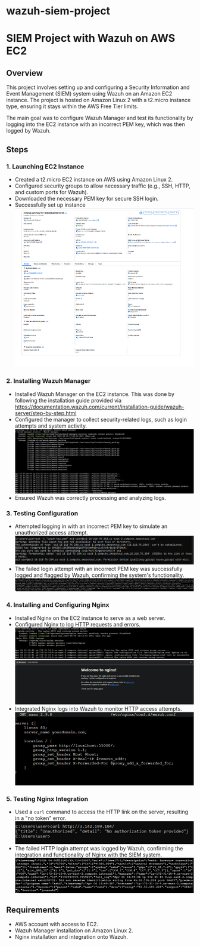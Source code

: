 # wazuh-siem-project


# SIEM Project with Wazuh on AWS EC2

## Overview
This project involves setting up and configuring a Security Information and Event Management (SIEM) system using Wazuh on an Amazon EC2 instance. The project is hosted on Amazon Linux 2 with a t2.micro instance type, ensuring it stays within the AWS Free Tier limits. 

The main goal was to configure Wazuh Manager and test its functionality by logging into the EC2 instance with an incorrect PEM key, which was then logged by Wazuh.

## Steps

### 1. Launching EC2 Instance
- Created a t2.micro EC2 instance on AWS using Amazon Linux 2.
- Configured security groups to allow necessary traffic (e.g., SSH, HTTP, and custom ports for Wazuh).
- Downloaded the necessary PEM key for secure SSH login.
- Successfully set up instance
![Instance Page](screenshots/EC2_Instance_Page.png)

### 2. Installing Wazuh Manager
- Installed Wazuh Manager on the EC2 instance. This was done by following the installation guide provided via https://documentation.wazuh.com/current/installation-guide/wazuh-server/step-by-step.html
- Configured the manager to collect security-related logs, such as login attempts and system activity.
![Wazuh Manager Status](screenshots/Wazuh_Manager_Status.png)
- Ensured Wazuh was correctly processing and analyzing logs.

### 3. Testing Configuration
- Attempted logging in with an incorrect PEM key to simulate an unauthorized access attempt.
![Intentional Incorrect Login](screenshots/SSH_Wrong_Connection.png)
- The failed login attempt with an incorrect PEM key was successfully logged and flagged by Wazuh, confirming the system's functionality.
![Login Failure](screenshots/SSH_Alert.png)

### 4. Installing and Configuring Nginx
- Installed Nginx on the EC2 instance to serve as a web server.
- Configured Nginx to log HTTP requests and errors.
![Nginx Status](screenshots/nginx_status.png)
![Nginx Page](screenshots/nginx_welcome_page.png)
- Integrated Nginx logs into Wazuh to monitor HTTP access attempts.
![Nginx Wazuh](screenshots/nginx_configured_to_wazuh.png)

### 5. Testing Nginx Integration
- Used a `curl` command to access the HTTP link on the server, resulting in a "no token" error.
![Curl No Token](screenshots/http_connection.png)
- The failed HTTP login attempt was logged by Wazuh, confirming the integration and functionality of Nginx with the SIEM system.
![Failed HTTP Attempt](screenshots/http_alert.png)


## Requirements
- AWS account with access to EC2.
- Wazuh Manager installation on Amazon Linux 2.
- Nginx installation and integration onto Wazuh.
